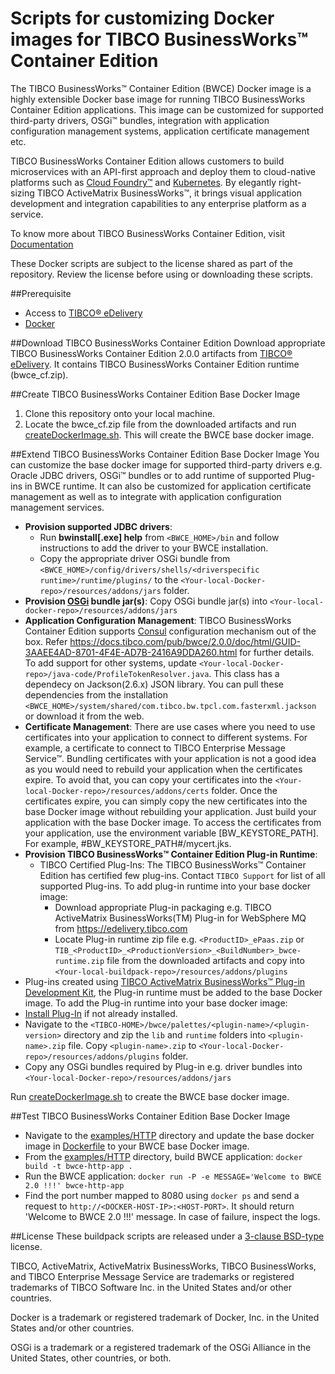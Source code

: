 # Scripts for customizing Docker images for TIBCO BusinessWorks™ Container Edition 
The TIBCO BusinessWorks™ Container Edition (BWCE) Docker image is a highly extensible Docker base image for running TIBCO BusinessWorks Container Edition applications. This image can be customized for supported third-party drivers, OSGi™ bundles, integration with application configuration management systems, application certificate management etc.

TIBCO BusinessWorks Container Edition allows customers to build microservices with an API-first approach and deploy them to cloud-native platforms such as [Cloud Foundry™](http://pivotal.io/platform) and [Kubernetes](http://kubernetes.io/). By elegantly right-sizing TIBCO ActiveMatrix BusinessWorks™, it brings visual application development and integration capabilities to any enterprise platform as a service.

To know more about TIBCO BusinessWorks Container Edition, visit [Documentation](https://docs.tibco.com/products/tibco-businessworks-container-edition-2-0-0)

These Docker scripts are subject to the license shared as part of the repository. Review the license before using or downloading these scripts.

##Prerequisite
  * Access to [TIBCO® eDelivery](https://edelivery.tibco.com)
  * [Docker](https://docs.docker.com/engine/installation/)
    
##Download TIBCO BusinessWorks Container Edition
Download appropriate TIBCO BusinessWorks Container Edition 2.0.0 artifacts from [TIBCO® eDelivery](https://edelivery.tibco.com/storefront/eval/tibco-businessworks-container-edition/prod11654.html). It contains TIBCO BusinessWorks Container Edition runtime (bwce_cf.zip).
     
##Create TIBCO BusinessWorks Container Edition Base Docker Image
   1. Clone this repository onto your local machine.
   2. Locate the bwce_cf.zip file from the downloaded artifacts and run [createDockerImage.sh](createDockerImage.sh). This will create the BWCE base docker image.

##Extend TIBCO BusinessWorks Container Edition Base Docker Image
You can customize the base docker image for supported third-party drivers e.g. Oracle JDBC drivers, OSGi™ bundles or to add runtime of supported Plug-ins in BWCE runtime. It can also be customized for application certificate management as well as to integrate with application configuration management services.
* **Provision supported JDBC drivers**:
     * Run **bwinstall[.exe] help** from `<BWCE_HOME>/bin` and follow instructions to add the driver to your BWCE installation.
     * Copy the appropriate driver OSGi bundle from `<BWCE_HOME>/config/drivers/shells/<driverspecific runtime>/runtime/plugins/` to the `<Your-local-Docker-repo>/resources/addons/jars` folder. 
* **Provision [OSGi](https://www.osgi.org) bundle jar(s)**: Copy OSGi bundle jar(s) into `<Your-local-docker-repo>/resources/addons/jars`
* **Application Configuration Management**: TIBCO BusinessWorks Container Edition supports [Consul](https://www.consul.io/) configuration mechanism out of the box. Refer https://docs.tibco.com/pub/bwce/2.0.0/doc/html/GUID-3AAEE4AD-8701-4F4E-AD7B-2416A9DDA260.html for further details. To add support for other systems, update `<Your-local-Docker-repo>/java-code/ProfileTokenResolver.java`. This class has a dependecy on Jackson(2.6.x) JSON library. You can pull these dependencies from the installation `<BWCE_HOME>/system/shared/com.tibco.bw.tpcl.com.fasterxml.jackson` or download it from the web.
* **Certificate Management**: There are use cases where you need to use certificates into your application to connect to different systems. For example, a certificate to connect to TIBCO Enterprise Message Service™. Bundling certificates with your application is not a good idea as you would need to rebuild your application when the certificates expire. To avoid that, you can copy your certificates into the `<Your-local-Docker-repo>/resources/addons/certs` folder. Once the certificates expire, you can simply copy the new certificates into the base Docker image without rebuilding your application. Just build your application with the base Docker image. To access the certificates from your application, use the environment variable [BW_KEYSTORE_PATH]. For example, #BW_KEYSTORE_PATH#/mycert.jks.
*  **Provision TIBCO BusinessWorks™ Container Edition Plug-in Runtime**: 
   * TIBCO Certified Plug-Ins: The TIBCO BusinessWorks™ Container Edition has certified few plug-ins. Contact `TIBCO Support` for list of all supported Plug-ins. To add plug-in runtime into your base docker image:
     * Download appropriate Plug-in packaging e.g. TIBCO ActiveMatrix BusinessWorks(TM) Plug-in for WebSphere MQ from https://edelivery.tibco.com
     * Locate Plug-in runtime zip file e.g. `<ProductID>_ePaas.zip` or `TIB_<ProductID>_<ProductionVersion>_<BuildNumber>_bwce-runtime.zip` file from the downloaded artifacts and copy into `<Your-local-buildpack-repo>/resources/addons/plugins`
  * Plug-ins created using [TIBCO ActiveMatrix BusinessWorks™ Plug-in Development Kit](https://docs.tibco.com/products/tibco-activematrix-businessworks-plug-in-development-kit-6-1-1), the Plug-in runtime must be added to the base Docker image. To add the Plug-in runtime into your base docker image:
  * [Install Plug-In](https://docs.tibco.com/pub/bwpdk/6.1.1/doc/html/GUID-0FB70A84-DBF6-4EE6-A6C8-28AC5E4FF1FF.html) if not already installed.
  * Navigate to the `<TIBCO-HOME>/bwce/palettes/<plugin-name>/<plugin-version>` directory and  zip the `lib` and `runtime` folders into `<plugin-name>.zip` file. Copy `<plugin-name>.zip` to `<Your-local-Docker-repo>/resources/addons/plugins` folder.
  * Copy any OSGi bundles required by Plug-in e.g. driver bundles into `<Your-local-Docker-repo>/resources/addons/jars`

Run [createDockerImage.sh](createBuildpack.sh) to create the BWCE base docker image.
     
##Test TIBCO BusinessWorks Container Edition Base Docker Image
  * Navigate to the [examples/HTTP](/examples/HTTP) directory and update the base docker image in [Dockerfile](/examples/HTTP/Dockerfile) to your BWCE base Docker image.
  * From the [examples/HTTP](/examples/HTTP) directory, build BWCE application: `docker build -t bwce-http-app .`
  * Run the BWCE application: `docker run -P -e MESSAGE='Welcome to BWCE 2.0 !!!' bwce-http-app`
  * Find the port number mapped to 8080 using `docker ps` and send a request to `http://<DOCKER-HOST-IP>:<HOST-PORT>`. It should return 'Welcome to BWCE 2.0 !!!' message. In case of failure, inspect the logs.

##License
These buildpack scripts are released under a [3-clause BSD-type](License.md) license.

TIBCO, ActiveMatrix, ActiveMatrix BusinessWorks, TIBCO BusinessWorks, and TIBCO Enterprise Message Service are trademarks or registered trademarks of TIBCO Software Inc. in the United States and/or other countries.

Docker is a trademark or registered trademark of Docker, Inc. in the United States and/or other countries. 

OSGi is a trademark or a registered trademark of the OSGi Alliance in the United States, other countries, or both.
     
